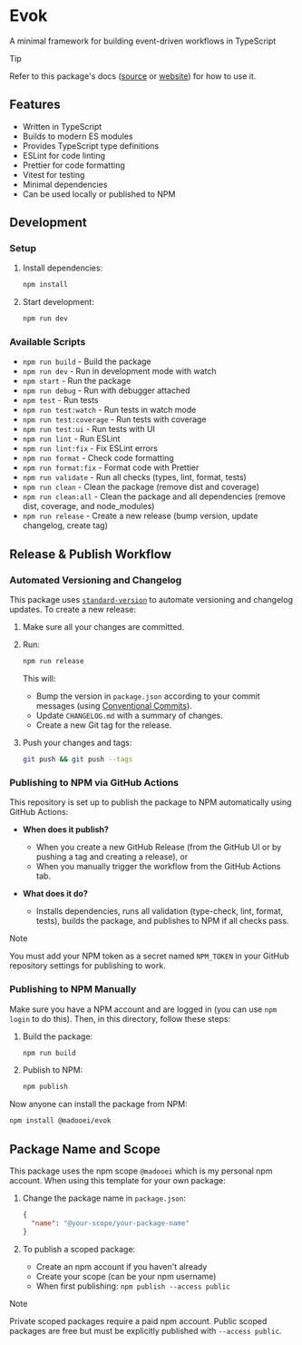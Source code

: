 # Evok

A minimal framework for building event-driven workflows in TypeScript

> [!TIP]
> Refer to this package's docs ([source](../../docs/index.md) or [website](https://madooei.github.io/evok/)) for how to use it.

## Features

- Written in TypeScript
- Builds to modern ES modules
- Provides TypeScript type definitions
- ESLint for code linting
- Prettier for code formatting
- Vitest for testing
- Minimal dependencies
- Can be used locally or published to NPM

## Development

### Setup

1. Install dependencies:

   ```bash
   npm install
   ```

2. Start development:

   ```bash
   npm run dev
   ```

### Available Scripts

- `npm run build` - Build the package
- `npm run dev` - Run in development mode with watch
- `npm start` - Run the package
- `npm run debug` - Run with debugger attached
- `npm test` - Run tests
- `npm run test:watch` - Run tests in watch mode
- `npm run test:coverage` - Run tests with coverage
- `npm run test:ui` - Run tests with UI
- `npm run lint` - Run ESLint
- `npm run lint:fix` - Fix ESLint errors
- `npm run format` - Check code formatting
- `npm run format:fix` - Format code with Prettier
- `npm run validate` - Run all checks (types, lint, format, tests)
- `npm run clean` - Clean the package (remove dist and coverage)
- `npm run clean:all` - Clean the package and all dependencies (remove dist, coverage, and node_modules)
- `npm run release` - Create a new release (bump version, update changelog, create tag)

## Release & Publish Workflow

### Automated Versioning and Changelog

This package uses [`standard-version`](https://github.com/conventional-changelog/standard-version) to automate versioning and changelog updates. To create a new release:

1. Make sure all your changes are committed.

2. Run:

   ```bash
   npm run release
   ```

   This will:

   - Bump the version in `package.json` according to your commit messages (using [Conventional Commits](https://www.conventionalcommits.org/)).
   - Update `CHANGELOG.md` with a summary of changes.
   - Create a new Git tag for the release.

3. Push your changes and tags:

   ```bash
   git push && git push --tags
   ```

### Publishing to NPM via GitHub Actions

This repository is set up to publish the package to NPM automatically using GitHub Actions:

- **When does it publish?**

  - When you create a new GitHub Release (from the GitHub UI or by pushing a tag and creating a release), or
  - When you manually trigger the workflow from the GitHub Actions tab.

- **What does it do?**
  - Installs dependencies, runs all validation (type-check, lint, format, tests), builds the package, and publishes to NPM if all checks pass.

> [!NOTE]
> You must add your NPM token as a secret named `NPM_TOKEN` in your GitHub repository settings for publishing to work.

### Publishing to NPM Manually

Make sure you have a NPM account and are logged in (you can use `npm login` to do this). Then, in this directory, follow these steps:

1. Build the package:

   ```bash
   npm run build
   ```

2. Publish to NPM:

   ```bash
   npm publish
   ```

Now anyone can install the package from NPM:

```bash
npm install @madooei/evok
```

## Package Name and Scope

This package uses the npm scope `@madooei` which is my personal npm account. When using this template for your own package:

1. Change the package name in `package.json`:

   ```json
   {
     "name": "@your-scope/your-package-name"
   }
   ```

2. To publish a scoped package:
   - Create an npm account if you haven't already
   - Create your scope (can be your npm username)
   - When first publishing: `npm publish --access public`

> [!NOTE]
> Private scoped packages require a paid npm account. Public scoped packages are free but must be explicitly published with `--access public`.
